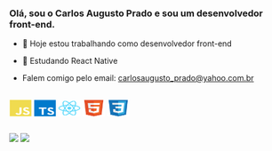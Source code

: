### Olá, sou o Carlos Augusto Prado e sou um desenvolvedor front-end.


- 🔭 Hoje estou trabalhando como desenvolvedor front-end
- 🌱 Estudando React Native

- Falem comigo pelo email: carlosaugusto_prado@yahoo.com.br



<div style="display: inline_block"><br>
  <img align="center" alt="CarlosA-Js" height="30" width="40" src="https://raw.githubusercontent.com/devicons/devicon/master/icons/javascript/javascript-plain.svg">
  <img align="center" alt="CarlosA-Ts" height="30" width="40" src="https://raw.githubusercontent.com/devicons/devicon/master/icons/typescript/typescript-plain.svg">
  <img align="center" alt="CarlosA-React" height="30" width="40" src="https://raw.githubusercontent.com/devicons/devicon/master/icons/react/react-original.svg">
  <img align="center" alt="CarlosA-HTML" height="30" width="40" src="https://raw.githubusercontent.com/devicons/devicon/master/icons/html5/html5-original.svg">
  <img align="center" alt="CarlosA-CSS" height="30" width="40" src="https://raw.githubusercontent.com/devicons/devicon/master/icons/css3/css3-original.svg">   
</div>
  
##
  
<div>
  <a href="https://https://www.linkedin.com/in/carlosaugustoprado/" target="_blank"><img src="https://img.shields.io/badge/-LinkedIn-%230077B5?style=for-the-badge&logo=linkedin&logoColor=white" target="_blank"></a>
  <a href = "mailto:carlosaugusto_prado@yahoo.com.br">
  <img height="27" src="https://blog.b2bstack.com.br/wp-content/uploads/2021/11/image1-10.png" target="_blank"></a>
